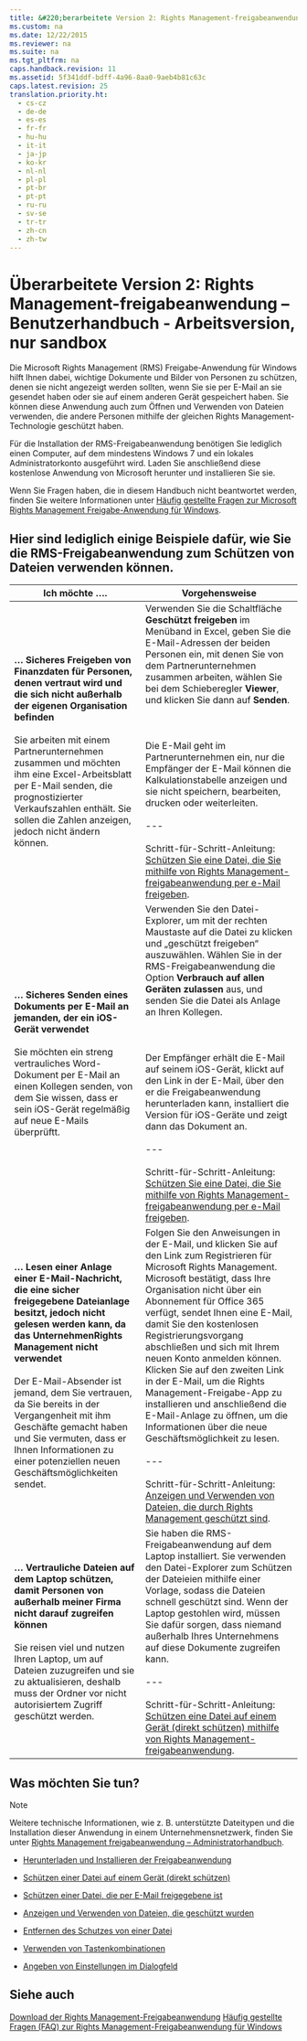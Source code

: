 ```yaml
---
title: &#220;berarbeitete Version 2: Rights Management-freigabeanwendung – Benutzerhandbuch - Arbeitsversion, nur sandbox
ms.custom: na
ms.date: 12/22/2015
ms.reviewer: na
ms.suite: na
ms.tgt_pltfrm: na
caps.handback.revision: 11
ms.assetid: 5f341ddf-bdff-4a96-8aa0-9aeb4b81c63c
caps.latest.revision: 25
translation.priority.ht: 
  - cs-cz
  - de-de
  - es-es
  - fr-fr
  - hu-hu
  - it-it
  - ja-jp
  - ko-kr
  - nl-nl
  - pl-pl
  - pt-br
  - pt-pt
  - ru-ru
  - sv-se
  - tr-tr
  - zh-cn
  - zh-tw
---
```

# &#220;berarbeitete Version 2: Rights Management-freigabeanwendung – Benutzerhandbuch - Arbeitsversion, nur sandbox
Die Microsoft Rights Management (RMS) Freigabe-Anwendung für Windows hilft Ihnen dabei, wichtige Dokumente und Bilder von Personen zu schützen, denen sie nicht angezeigt werden sollten, wenn Sie sie per E-Mail an sie gesendet haben oder sie auf einem anderen Gerät gespeichert haben. Sie können diese Anwendung auch zum Öffnen und Verwenden von Dateien verwenden, die andere Personen mithilfe der gleichen Rights Management-Technologie geschützt haben.

Für die Installation der RMS-Freigabeanwendung benötigen Sie lediglich einen Computer, auf dem mindestens Windows 7 und ein lokales Administratorkonto ausgeführt wird. Laden Sie anschließend diese kostenlose Anwendung von Microsoft herunter und installieren Sie sie.

Wenn Sie Fragen haben, die in diesem Handbuch nicht beantwortet werden, finden Sie weitere Informationen unter [Häufig gestellte Fragen zur Microsoft Rights Management Freigabe-Anwendung für Windows](http://go.microsoft.com/fwlink/?LinkId=303971).

## <a name="BKMK_SharingExamples"></a>Hier sind lediglich einige Beispiele dafür, wie Sie die RMS-Freigabeanwendung zum Schützen von Dateien verwenden können.

|Ich möchte ….|Vorgehensweise|
|-----------------|------------------|
|**… Sicheres Freigeben von Finanzdaten für Personen, denen vertraut wird und die sich nicht außerhalb der eigenen Organisation befinden**<br /><br />Sie arbeiten mit einem Partnerunternehmen zusammen und möchten ihm eine Excel-Arbeitsblatt per E-Mail senden, die prognostizierter Verkaufszahlen enthält. Sie sollen die Zahlen anzeigen, jedoch nicht ändern können.|Verwenden Sie die Schaltfläche **Geschützt freigeben** im Menüband in Excel, geben Sie die E-Mail-Adressen der beiden Personen ein, mit denen Sie von dem Partnerunternehmen zusammen arbeiten, wählen Sie bei dem Schieberegler **Viewer**, und klicken Sie dann auf **Senden**.<br /><br /><br /><br />Die E-Mail geht im Partnerunternehmen ein, nur die Empfänger der E-Mail können die Kalkulationstabelle anzeigen und sie nicht speichern, bearbeiten, drucken oder weiterleiten.<br /><br />---<br /><br />Schritt-für-Schritt-Anleitung: [Schützen Sie eine Datei, die Sie mithilfe von Rights Management-freigabeanwendung per e-Mail freigeben](../../ems/RMS_Client/Protect-a-file-that-you-share-by-email-by-using-the-Rights-Management-sharing-application.md).|
|**… Sicheres Senden eines Dokuments per E-Mail an jemanden, der ein iOS-Gerät verwendet**<br /><br />Sie möchten ein streng vertrauliches Word-Dokument per E-Mail an einen Kollegen senden, von dem Sie wissen, dass er sein iOS-Gerät regelmäßig auf neue E-Mails überprüftt.|Verwenden Sie den Datei-Explorer, um mit der rechten Maustaste auf die Datei zu klicken und „geschützt freigeben“ auszuwählen. Wählen Sie in der RMS-Freigabeanwendung die Option **Verbrauch auf allen Geräten zulassen** aus, und senden Sie die Datei als Anlage an Ihren Kollegen.<br /><br /><br /><br />Der Empfänger erhält die E-Mail auf seinem iOS-Gerät, klickt auf den Link in der E-Mail, über den er die Freigabeanwendung herunterladen kann, installiert die Version für iOS-Geräte und zeigt dann das Dokument an.<br /><br />---<br /><br />Schritt-für-Schritt-Anleitung: [Schützen Sie eine Datei, die Sie mithilfe von Rights Management-freigabeanwendung per e-Mail freigeben](../../ems/RMS_Client/Protect-a-file-that-you-share-by-email-by-using-the-Rights-Management-sharing-application.md).|
|**… Lesen einer Anlage einer E-Mail-Nachricht, die eine sicher freigegebene Dateianlage besitzt, jedoch nicht gelesen werden kann, da das UnternehmenRights Management nicht verwendet**<br /><br />Der E-Mail-Absender ist jemand, dem Sie vertrauen, da Sie bereits in der Vergangenheit mit ihm Geschäfte gemacht haben und Sie vermuten, dass er Ihnen Informationen zu einer potenziellen neuen Geschäftsmöglichkeiten sendet.|Folgen Sie den Anweisungen in der E-Mail, und klicken Sie auf den Link zum Registrieren für Microsoft Rights Management. Microsoft bestätigt, dass Ihre Organisation nicht über ein Abonnement für Office 365 verfügt, sendet Ihnen eine E-Mail, damit Sie den kostenlosen Registrierungsvorgang abschließen und sich mit Ihrem neuen Konto anmelden können. Klicken Sie auf den zweiten Link in der E-Mail, um die Rights Management-Freigabe-App zu installieren und anschließend die E-Mail-Anlage zu öffnen, um die Informationen über die neue Geschäftsmöglichkeit zu lesen.<br /><br />---<br /><br />Schritt-für-Schritt-Anleitung: [Anzeigen und Verwenden von Dateien, die durch Rights Management geschützt sind](../../ems/RMS_Client/View-and-use-files-that-have-been-protected-by-Rights-Management.md).|
|**… Vertrauliche Dateien auf dem Laptop schützen, damit Personen von außerhalb meiner Firma nicht darauf zugreifen können**<br /><br />Sie reisen viel und nutzen Ihren Laptop, um auf Dateien zuzugreifen und sie zu aktualisieren, deshalb muss der Ordner vor nicht autorisiertem Zugriff geschützt werden.|Sie haben die RMS-Freigabeanwendung auf dem Laptop installiert. Sie verwenden den Datei-Explorer zum Schützen der Dateieien mithilfe einer Vorlage, sodass die Dateien schnell geschützt sind. Wenn der Laptop gestohlen wird, müssen Sie dafür sorgen, dass niemand außerhalb Ihres Unternehmens auf diese Dokumente zugreifen kann.<br /><br />---<br /><br />Schritt-für-Schritt-Anleitung: [Schützen eine Datei auf einem Gerät &#40;direkt schützen&#41; mithilfe von Rights Management-freigabeanwendung](../../ems/RMS_Client/Protect-a-file-on-a-device--protect-in-place--by-using-the-Rights-Management-sharing-application.md).|

## <a name="BKMK_SharingInstructions"></a>Was möchten Sie tun?
> [!NOTE]
> Weitere technische Informationen, wie z. B. unterstützte Dateitypen und die Installation dieser Anwendung in einem Unternehmensnetzwerk, finden Sie unter [Rights Management freigabeanwendung – Administratorhandbuch](../../ems/RMS_Client/Rights-Management-sharing-application-administrator-guide.md).

-   [Herunterladen und Installieren der Freigabeanwendung](http://sandboxtechnetstage.redmond.corp.microsoft.com/library/dn419481%28v=ws.10%29.aspx)

-   [Schützen einer Datei auf einem Gerät (direkt schützen)](http://sandboxtechnetstage.redmond.corp.microsoft.com/library/dn419482%28v=ws.10%29.aspx)

-   [Schützen einer Datei, die per E-Mail freigegebene ist](http://sandboxtechnetstage.redmond.corp.microsoft.com/library/dn419483%28v=ws.10%29.aspx)

-   [Anzeigen und Verwenden von Dateien, die geschützt wurden](http://sandboxtechnetstage.redmond.corp.microsoft.com/library/dn419489%28v=ws.10%29.aspx)

-   [Entfernen des Schutzes von einer Datei](http://sandboxtechnetstage.redmond.corp.microsoft.com/library/dn419488%28v=ws.10%29.aspx)

-   [Verwenden von Tastenkombinationen](http://sandboxtechnetstage.redmond.corp.microsoft.com/library/dn419487%28v=ws.10%29.aspx)

-   [Angeben von Einstellungen im Dialogfeld](http://sandboxtechnetstage.redmond.corp.microsoft.com/library/dn419484%28v=ws.10%29.aspx)

## Siehe auch
[Download der Rights Management-Freigabeanwendung](http://go.microsoft.com/fwlink/?LinkId=303970)
 [Häufig gestellte Fragen (FAQ) zur Rights Management-Freigabeanwendung für Windows](http://go.microsoft.com/fwlink/?LinkId=303971)

